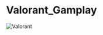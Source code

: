 # Valorant_Gamplay
 

![Valorant](https://github.com/user-attachments/assets/bc44c798-8ee1-4b99-806f-30e829a7e2aa)
